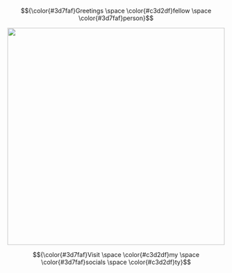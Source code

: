 

$${\color{#3d7faf}Greetings \space \color{#c3d2df}fellow \space \color{#3d7faf}person}$$

<p align="center">
<img src="https://i.postimg.cc/qRS00Xqj/IMG-1732.jpg" width="500">
</p>

$${\color{#3d7faf}Visit \space \color{#c3d2df}my \space \color{#3d7faf}socials \space \color{#c3d2df}ty}$$
